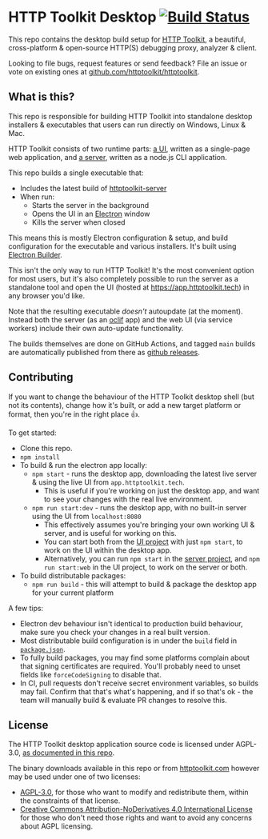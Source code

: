 HTTP Toolkit Desktop [![Build Status](https://github.com/httptoolkit/httptoolkit-desktop/workflows/CI/badge.svg)](https://github.com/httptoolkit/httptoolkit-desktop/actions)
===================

This repo contains the desktop build setup for [HTTP Toolkit](https://httptoolkit.com), a beautiful, cross-platform & open-source HTTP(S) debugging proxy, analyzer & client.

Looking to file bugs, request features or send feedback? File an issue or vote on existing ones at [github.com/httptoolkit/httptoolkit](https://github.com/httptoolkit/httptoolkit).

## What is this?

This repo is responsible for building HTTP Toolkit into standalone desktop installers & executables that users can run directly on Windows, Linux & Mac.

HTTP Toolkit consists of two runtime parts: [a UI](https://github.com/httptoolkit/httptoolkit-ui), written as a single-page web application, and [a server](https://github.com/httptoolkit/httptoolkit-server), written as a node.js CLI application.

This repo builds a single executable that:

* Includes the latest build of [httptoolkit-server](https://github.com/httptoolkit/httptoolkit-server)
* When run:
    * Starts the server in the background
    * Opens the UI in an [Electron](https://electronjs.org/) window
    * Kills the server when closed

This means this is mostly Electron configuration & setup, and build configuration for the executable and various installers. It's built using [Electron Builder](https://electron.build/).

This isn't the only way to run HTTP Toolkit! It's the most convenient option for most users, but it's also completely possible to run the server as a standalone tool and open the UI (hosted at https://app.httptoolkit.tech) in any browser you'd like.

Note that the resulting executable _doesn't_ autoupdate (at the moment). Instead both the server (as an [oclif](http://oclif.io) app) and the web UI (via service workers) include their own auto-update functionality.

The builds themselves are done on GitHub Actions, and tagged `main` builds are automatically published from there as [github releases](https://github.com/httptoolkit/httptoolkit-desktop/releases).

## Contributing

If you want to change the behaviour of the HTTP Toolkit desktop shell (but not its contents), change how it's built, or add a new target platform or format, then you're in the right place :+1:.

To get started:

* Clone this repo.
* `npm install`
* To build & run the electron app locally:
    * `npm start` - runs the desktop app, downloading the latest live server & using the live UI from `app.httptoolkit.tech`.
        * This is useful if you're working on just the desktop app, and want to see your changes with the real live environment.
    * `npm run start:dev` - runs the desktop app, with no built-in server using the UI from `localhost:8080`
        * This effectively assumes you're bringing your own working UI & server, and is useful for working on this.
        * You can start both from the [UI project](https://github.com/httptoolkit/httptoolkit-ui) with just `npm start`, to work on the UI within the desktop app.
        * Alternatively, you can run `npm start` in the [server project](https://github.com/httptoolkit/httptoolkit-server), and `npm run start:web` in the UI project, to work on the server or both.
* To build distributable packages:
    * `npm run build` - this will attempt to build & package the desktop app for your current platform

A few tips:

* Electron dev behaviour isn't identical to production build behaviour, make sure you check your changes in a real built version.
* Most distributable build configuration is in under the `build` field in [`package.json`](./package.json).
 * To fully build packages, you may find some platforms complain about that signing certificates are required. You'll probably need to unset fields like `forceCodeSigning` to disable that.
* In CI, pull requests don't receive secret environment variables, so builds may fail. Confirm that that's what's happening, and if so that's ok - the team will manually build & evaluate PR changes to resolve this.

## License

The HTTP Toolkit desktop application source code is licensed under AGPL-3.0, [as documented in this repo](/LICENSE).

The binary downloads available in this repo or from [httptoolkit.com](https://httptoolkit.com) however may be used under one of two licenses: 

* [AGPL-3.0](/LICENSE), for those who want to modify and redistribute them, within the constraints of that license.
* [Creative Commons Attribution-NoDerivatives 4.0 International License](https://creativecommons.org/licenses/by-nd/4.0/) for those who don't need those rights and want to avoid any concerns about AGPL licensing.

